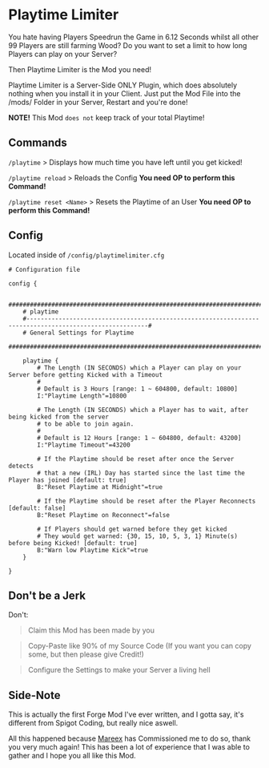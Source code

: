 # Playtime Limiter
You hate having Players Speedrun the Game in 6.12 Seconds whilst all other 99 Players are still farming Wood?
Do you want to set a limit to how long Players can play on your Server?

Then Playtime Limiter is the Mod you need!

Playtime Limiter is a Server-Side ONLY Plugin, which does absolutely nothing when you install it in your Client.
Just put the Mod File into the /mods/ Folder in your Server, Restart and you're done!

**NOTE!** This Mod ``does not`` keep track of your total Playtime!

## Commands
``/playtime`` > Displays how much time you have left until you get kicked!

``/playtime reload`` > Reloads the Config **You need OP to perform this Command!**

``/playtime reset <Name>`` > Resets the Playtime of an User **You need OP to perform this Command!**

## Config
Located inside of ``/config/playtimelimiter.cfg``
```
# Configuration file

config {

    ##########################################################################################################
    # playtime
    #--------------------------------------------------------------------------------------------------------#
    # General Settings for Playtime
    ##########################################################################################################

    playtime {
        # The Length (IN SECONDS) which a Player can play on your Server before getting Kicked with a Timeout
        # 
        # Default is 3 Hours [range: 1 ~ 604800, default: 10800]
        I:"Playtime Length"=10800

        # The Length (IN SECONDS) which a Player has to wait, after being kicked from the server
        # to be able to join again.
        # 
        # Default is 12 Hours [range: 1 ~ 604800, default: 43200]
        I:"Playtime Timeout"=43200

        # If the Playtime should be reset after once the Server detects
        # that a new (IRL) Day has started since the last time the Player has joined [default: true]
        B:"Reset Playtime at Midnight"=true

        # If the Playtime should be reset after the Player Reconnects [default: false]
        B:"Reset Playtime on Reconnect"=false

        # If Players should get warned before they get kicked
        # They would get warned: {30, 15, 10, 5, 3, 1} Minute(s) before being Kicked! [default: true]
        B:"Warn low Playtime Kick"=true
    }

}
```

## Don't be a Jerk
Don't:

> Claim this Mod has been made by you

> Copy-Paste like 90% of my Source Code (If you want you can copy some, but then please give Credit!)

> Configure the Settings to make your Server a living hell

## Side-Note
This is actually the first Forge Mod I've ever written, and I gotta say, it's different from Spigot Coding, but really nice aswell.

All this happened because [Mareex](https://twitter.com/mareex__) has Commissioned me to do so, thank you very much again! This has been a lot of experience that I was able to gather and I hope you all like this Mod.
